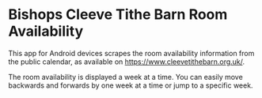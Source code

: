 Bishops Cleeve Tithe Barn Room Availability
===========================================

This app for Android devices scrapes the room availability information from the public calendar, as available on https://www.cleevetithebarn.org.uk/.

The room availability is displayed a week at a time. You can easily move backwards and forwards by one week at a time or jump to a specific week.
